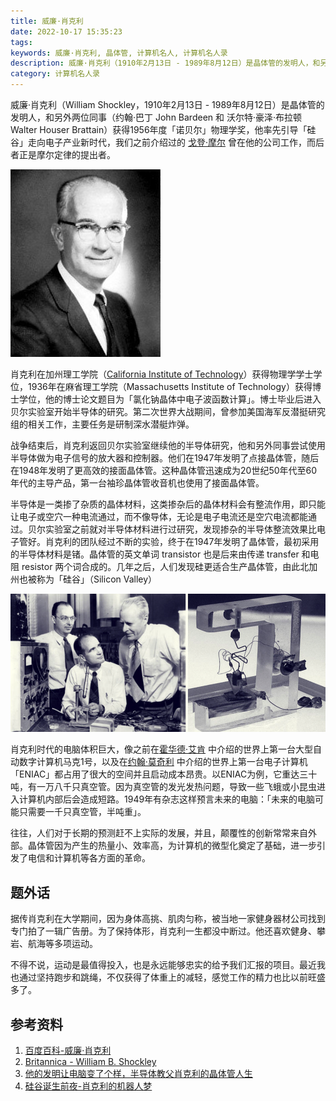 ```yaml
---
title: 威廉·肖克利
date: 2022-10-17 15:35:23
tags:
keywords: 威廉·肖克利, 晶体管, 计算机名人, 计算机名人录
description: 威廉·肖克利（1910年2月13日 - 1989年8月12日）是晶体管的发明人，和另外两位同事（约翰·巴丁 John Bardeen 和 沃尔特·豪泽·布拉顿 Walter Houser Brattain）获得1956年度「诺贝尔」物理学奖，他率先引导「硅谷」走向电子产业新时代。
category: 计算机名人录
---
```


威廉·肖克利（William Shockley，1910年2月13日 - 1989年8月12日）是晶体管的发明人，和另外两位同事（约翰·巴丁 John Bardeen 和 沃尔特·豪泽·布拉顿 Walter Houser Brattain）获得1956年度「诺贝尔」物理学奖，他率先引导「硅谷」走向电子产业新时代，我们之前介绍过的 [戈登·摩尔](http://www.edulinks.cn/2021/01/29/20210131-gordon-moore/) 曾在他的公司工作，而后者正是摩尔定律的提出者。

![img](20221017-william-shockley/Shockley.jpg)

肖克利在加州理工学院（[California Institute of Technology](https://www.caltech.edu)）获得物理学学士学位，1936年在麻省理工学院（Massachusetts Institute of Technology）获得博士学位，他的博士论文题目为「氯化钠晶体中电子波函数计算」。博士毕业后进入贝尔实验室开始半导体的研究。第二次世界大战期间，曾参加美国海军反潜挺研究组的相关工作，主要任务是研制深水潜艇炸弹。

战争结束后，肖克利返回贝尔实验室继续他的半导体研究，他和另外同事尝试使用半导体做为电子信号的放大器和控制器。他们在1947年发明了点接晶体管，随后在1948年发明了更高效的接面晶体管。这种晶体管迅速成为20世纪50年代至60年代的主导产品，第一台袖珍晶体管收音机也使用了接面晶体管。

半导体是一类掺了杂质的晶体材料，这类掺杂后的晶体材料会有整流作用，即只能让电子或空穴一种电流通过，而不像导体，无论是电子电流还是空穴电流都能通过。贝尔实验室之前就对半导体材料进行过研究，发现掺杂的半导体整流效果比电子管好。肖克利的团队经过不断的实验，终于在1947年发明了晶体管，最初采用的半导体材料是锗。晶体管的英文单词 transistor 也是后来由传递 transfer 和电阻 resistor 两个词合成的。几年之后，人们发现硅更适合生产晶体管，由此北加州也被称为「硅谷」（Silicon Valley）

![image-20221020202510439](20221017-william-shockley/image-20221020202510439.png)

肖克利时代的电脑体积巨大，像之前在[霍华德·艾肯](http://www.edulinks.cn/2021/01/23/20210124-howard-aiken/) 中介绍的世界上第一台大型自动数字计算机马克1号，以及在[约翰·莫奇利](http://www.edulinks.cn/2021/03/21/20210321-john-mauchly/) 中介绍的世界上第一台电子计算机 「ENIAC」都占用了很大的空间并且启动成本昂贵。以ENIAC为例，它重达三十吨，有一万八千只真空管。因为真空管的发光发热问题，导致一些飞蛾或小昆虫进入计算机内部后会造成短路。1949年有杂志这样预言未来的电脑：「未来的电脑可能只需要一千只真空管，半吨重」。

往往，人们对于长期的预测赶不上实际的发展，并且，颠覆性的创新常常来自外部。晶体管因为产生的热量小、效率高，为计算机的微型化奠定了基础，进一步引发了电信和计算机等各方面的革命。

## 题外话

据传肖克利在大学期间，因为身体高挑、肌肉匀称，被当地一家健身器材公司找到专门拍了一辑广告册。为了保持体形，肖克利一生都没中断过。他还喜欢健身、攀岩、航海等多项运动。

不得不说，运动是最值得投入，也是永远能够忠实的给予我们汇报的项目。最近我也通过坚持跑步和跳绳，不仅获得了体重上的减轻，感觉工作的精力也比以前旺盛多了。

## 参考资料

1. [百度百科-威廉·肖克利](https://baike.baidu.com/item/威廉·肖克利/10940765?fromtitle=William%20Shockley&fromid=11319354&fr=aladdin)
1. [Britannica - William B. Shockley](https://www.britannica.com/biography/William-Shockley)
1. [他的发明让电脑变了个样，半导体教父肖克利的晶体管人生](https://www.sohu.com/a/292603919_505803)
1. [硅谷诞生前夜-肖克利的机器人梦](https://new.qq.com/rain/a/20210819A058KL00)
